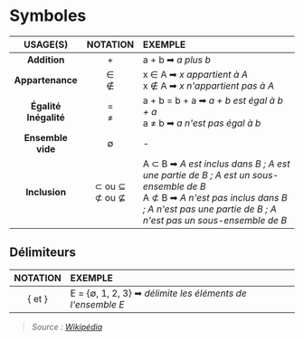 # Symboles

|USAGE(S)|NOTATION|EXEMPLE|
|:--:|:--:|:--|
|**Addition**|+|a + b ➡ _a plus b_|
|**Appartenance**|∈<br>∉|x ∈ A ➡ _x appartient à A_<br>x ∉ A ➡ _x n'appartient pas à A_|
|**Égalité**<br>**Inégalité**|=<br>≠|a + b = b + a ➡ _a + b est égal à b + a_<br>a ≠ b ➡ _a n'est pas égal à b_|
|**Ensemble vide**|∅|-|
|**Inclusion**|⊂ ou ⊆<br>⊄ ou ⊈|A ⊂ B ➡ _A est inclus dans B ; A est une partie de B ; A est un sous-ensemble de B_<br>A ⊄ B ➡ _A n'est pas inclus dans B ; A n'est pas une partie de B ; A n'est pas un sous-ensemble de B_|

## Délimiteurs

|NOTATION|EXEMPLE|
|:--:|:--|
|{ et }|E = {∅, 1, 2, 3} ➡ _délimite les éléments de l'ensemble E_|

> _Source : [Wikipédia](https://fr.wikipedia.org/wiki/Table_de_symboles_math%C3%A9matiques)_

